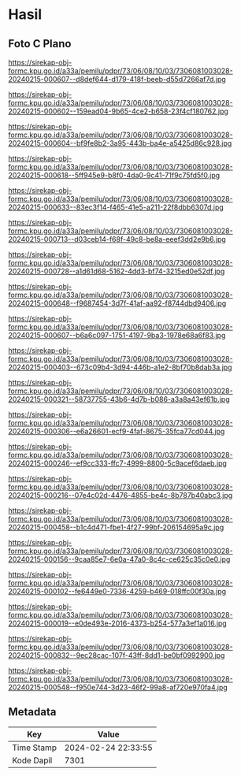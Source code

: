 # Hasil

## Foto C Plano

https://sirekap-obj-formc.kpu.go.id/a33a/pemilu/pdpr/73/06/08/10/03/7306081003028-20240215-000607--d8def644-d179-418f-beeb-d55d7266af7d.jpg

https://sirekap-obj-formc.kpu.go.id/a33a/pemilu/pdpr/73/06/08/10/03/7306081003028-20240215-000602--159ead04-9b65-4ce2-b658-23f4cf180762.jpg

https://sirekap-obj-formc.kpu.go.id/a33a/pemilu/pdpr/73/06/08/10/03/7306081003028-20240215-000604--bf9fe8b2-3a95-443b-ba4e-a5425d86c928.jpg

https://sirekap-obj-formc.kpu.go.id/a33a/pemilu/pdpr/73/06/08/10/03/7306081003028-20240215-000618--5ff945e9-b8f0-4da0-9c41-71f9c75fd5f0.jpg

https://sirekap-obj-formc.kpu.go.id/a33a/pemilu/pdpr/73/06/08/10/03/7306081003028-20240215-000633--83ec3f14-f465-41e5-a211-22f8dbb6307d.jpg

https://sirekap-obj-formc.kpu.go.id/a33a/pemilu/pdpr/73/06/08/10/03/7306081003028-20240215-000713--d03ceb14-f68f-49c8-be8a-eeef3dd2e9b6.jpg

https://sirekap-obj-formc.kpu.go.id/a33a/pemilu/pdpr/73/06/08/10/03/7306081003028-20240215-000728--a1d61d68-5162-4dd3-bf74-3215ed0e52df.jpg

https://sirekap-obj-formc.kpu.go.id/a33a/pemilu/pdpr/73/06/08/10/03/7306081003028-20240215-000648--f9687454-3d7f-41af-aa92-f8744dbd9406.jpg

https://sirekap-obj-formc.kpu.go.id/a33a/pemilu/pdpr/73/06/08/10/03/7306081003028-20240215-000607--b6a6c097-1751-4197-9ba3-1978e68a6f83.jpg

https://sirekap-obj-formc.kpu.go.id/a33a/pemilu/pdpr/73/06/08/10/03/7306081003028-20240215-000403--673c09b4-3d94-446b-a1e2-8bf70b8dab3a.jpg

https://sirekap-obj-formc.kpu.go.id/a33a/pemilu/pdpr/73/06/08/10/03/7306081003028-20240215-000321--58737755-43b6-4d7b-b086-a3a8a43ef61b.jpg

https://sirekap-obj-formc.kpu.go.id/a33a/pemilu/pdpr/73/06/08/10/03/7306081003028-20240215-000306--e6a26601-ecf9-4faf-8675-35fca77cd044.jpg

https://sirekap-obj-formc.kpu.go.id/a33a/pemilu/pdpr/73/06/08/10/03/7306081003028-20240215-000246--ef9cc333-ffc7-4999-8800-5c9acef6daeb.jpg

https://sirekap-obj-formc.kpu.go.id/a33a/pemilu/pdpr/73/06/08/10/03/7306081003028-20240215-000216--07e4c02d-4476-4855-be4c-8b787b40abc3.jpg

https://sirekap-obj-formc.kpu.go.id/a33a/pemilu/pdpr/73/06/08/10/03/7306081003028-20240215-000458--b1c4d471-fbe1-4f27-99bf-206154695a9c.jpg

https://sirekap-obj-formc.kpu.go.id/a33a/pemilu/pdpr/73/06/08/10/03/7306081003028-20240215-000156--9caa85e7-6e0a-47a0-8c4c-ce625c35c0e0.jpg

https://sirekap-obj-formc.kpu.go.id/a33a/pemilu/pdpr/73/06/08/10/03/7306081003028-20240215-000102--fe6449e0-7336-4259-b469-018ffc00f30a.jpg

https://sirekap-obj-formc.kpu.go.id/a33a/pemilu/pdpr/73/06/08/10/03/7306081003028-20240215-000019--e0de493e-2016-4373-b254-577a3ef1a016.jpg

https://sirekap-obj-formc.kpu.go.id/a33a/pemilu/pdpr/73/06/08/10/03/7306081003028-20240215-000832--9ec28cac-107f-43ff-8dd1-be0bf0992900.jpg

https://sirekap-obj-formc.kpu.go.id/a33a/pemilu/pdpr/73/06/08/10/03/7306081003028-20240215-000548--f950e744-3d23-46f2-99a8-af720e970fa4.jpg


## Metadata

| Key        | Value               |
| ---------- | ------------------- |
| Time Stamp | 2024-02-24 22:33:55 |
| Kode Dapil | 7301                |



